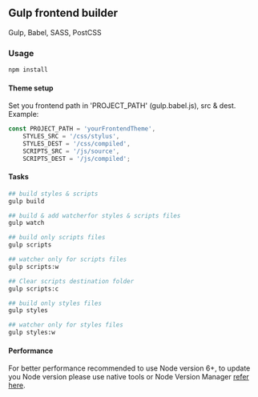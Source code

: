 ## Gulp frontend builder  
Gulp, Babel, SASS, PostCSS

### Usage
```bash
npm install
```

#### Theme setup
Set you frontend path in 'PROJECT_PATH' (gulp.babel.js), src & dest.
Example:
```javascript
const PROJECT_PATH = 'yourFrontendTheme',
    STYLES_SRC = '/css/stylus',
    STYLES_DEST = '/css/compiled',
    SCRIPTS_SRC = '/js/source',
    SCRIPTS_DEST = '/js/compiled';
```

#### Tasks
```bash
## build styles & scripts
gulp build

## build & add watcherfor styles & scripts files
gulp watch

## build only scripts files
gulp scripts

## watcher only for scripts files
gulp scripts:w 

## Clear scripts destination folder
gulp scripts:c

## build only styles files
gulp styles

## watcher only for styles files
gulp styles:w
```

#### Performance
For better performance recommended to use Node version 6+, to update you Node version please use native tools or Node Version Manager [refer here](https://github.com/creationix/nvm/).